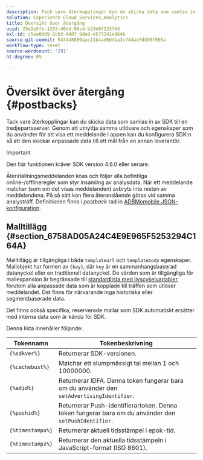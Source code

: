 ```yaml
---
description: Tack vare återkopplingar kan du skicka data som samlas in av SDK till en tredjepartsserver. Genom att utnyttja samma utlösare och egenskaper som du använder för att visa ett meddelande i appen kan du konfigurera SDK:n så att den skickar anpassade data till ett mål från en annan leverantör.
solution: Experience Cloud Services,Analytics
title: Översikt över återgång
uuid: 25e2a5fb-1203-40dd-96cd-b23e0f23376d
exl-id: c5aa0b99-2cb3-4dd7-9da8-e573241e864b
source-git-commit: 5434d8809aac11b4ad6dd1a3c74dae7dd98f095a
workflow-type: tm+mt
source-wordcount: '291'
ht-degree: 0%

---
```


# Översikt över återgång {#postbacks}

Tack vare återkopplingar kan du skicka data som samlas in av SDK till en tredjepartsserver. Genom att utnyttja samma utlösare och egenskaper som du använder för att visa ett meddelande i appen kan du konfigurera SDK:n så att den skickar anpassade data till ett mål från en annan leverantör.

>[!IMPORTANT]
>
>Den här funktionen kräver SDK version 4.6.0 eller senare.

Återställningsmeddelanden köas och följer alla befintliga online-/offlineregler som styr insamling av analysdata. När ett meddelande matchar (som om det visas meddelanden) avbryts inte resten av meddelandena. På så sätt kan flera återanslående göras vid samma analysträff. Definitionen finns i *postback* rad in [ADBMomobile JSON-konfiguration](/help/ios/configuration/json-config/json-config.md).

## Malltillägg {#section_6758AD05A24C4E9E965F5253294C164A}

Malltillägg är tillgängliga i båda `templateurl` och `templatebody` egenskaper. Mallobjekt har formen av `{key}`, där `key` är en sammanhangsbaserad datanyckel eller en traditionell datanyckel. De värden som är tillgängliga för mallexpansion är begränsade till [standardlista med livscykelvariabler](/help/ios/metrics.md), förutom alla anpassade data som är kopplade till träffen som utlöser meddelandet. Det finns för närvarande inga historiska eller segmentbaserade data.

Det finns också specifika, reserverade mallar som SDK automatiskt ersätter med interna data som är kända för SDK.

Denna lista innehåller följande:

| Tokennamn | Tokenbeskrivning |
|--- |--- |
| `{%sdkver%}` | Returnerar SDK-versionen. |
| `{%cachebust%}` | Matchar ett slumpmässigt tal mellan 1 och 10000000. |
| `{%adid%}` | Returnerar IDFA. Denna token fungerar bara om du använder den  `setAdvertisingIdentifier`. |
| `{%pushid%}` | Returnerar Push-identifierartoken. Denna token fungerar bara om du använder den `setPushIdentifier`. |
| `{%timestampu%}` | Returnerar aktuell tidsstämpel i epok-tid. |
| `{%timestampz%}` | Returnerar den aktuella tidsstämpeln i JavaScript-format (ISO 8601). |
